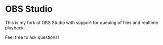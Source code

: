 # OBS Studio 

This is my fork of OBS Studio with support for queuing of files and realtime playback.

Feel free to ask questions!
